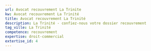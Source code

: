 ```yaml
---
url: Avocat recouvrement La Trinite
kw: Avocat recouvrement La Trinité
title: Avocat recouvrement La Trinité
description: La Trinité - confiez-nous votre dossier recouvrement
tag_ville: La Trinité
competence: recouvrement
expertise: droit-commercial
extertise_id: 4
---
```


